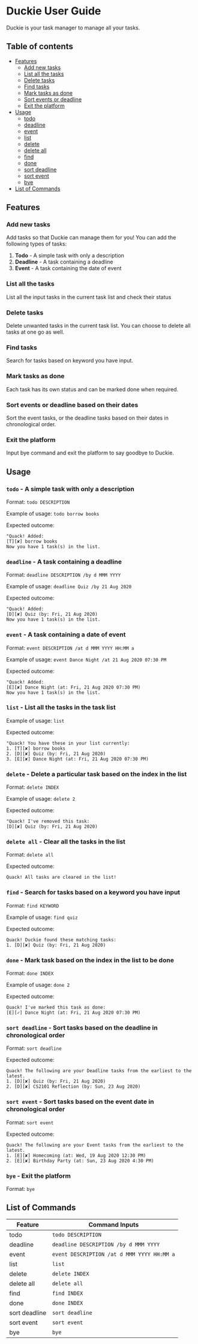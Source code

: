 # Duckie User Guide
Duckie is your task manager to manage all your tasks. 

## Table of contents
* [Features](#features)
    * [Add new tasks](#add-new-tasks)
    * [List all the tasks](#list-all-the-tasks)
    * [Delete tasks](#delete-tasks)
    * [Find tasks](#find-tasks)
    * [Mark tasks as done](#mark-tasks-as-done)
    * [Sort events or deadline](#sort-events-or-deadline-based-on-their-dates)
    * [Exit the platform](#exit-the-platform)
 * [Usage](#usage)
    * [todo](#todo---a-simple-task-with-only-a-description)
    * [deadline](#deadline---a-task-containing-a-deadline)
    * [event](#event---a-task-containing-a-date-of-event)
    * [list](#list---list-all-the-tasks-in-the-task-list)
    * [delete](#delete---delete-a-particular-task-in-the-list)
    * [delete all](#delete-all---clear-all-the-tasks-in-the-list)
    * [find](#find---search-for-tasks-based-on-a-keyword-you-have-input)
    * [done](#done---mark-task-based-on-the-index-in-the-list-to-be-done)
    * [sort deadline](#sort-deadline---sort-tasks-based-on-the-deadline-in-chronological-order)
    * [sort event](#sort-event---sort-tasks-based-on-the-event-date-in-chronological-order)
    * [bye](#bye---exit-the-platform)
 * [List of Commands](#list-of-commands)
    

## Features 

### Add new tasks
Add tasks so that Duckie can manage them for you!
You can add the following types of tasks:
1. **Todo** - A simple task with only a description
1. **Deadline** - A task containing a deadline
1. **Event** - A task containing the date of event

### List all the tasks
List all the input tasks in the current task list and check their status

### Delete tasks
Delete unwanted tasks in the current task list. You can choose to delete all tasks at one go as well.

### Find tasks
Search for tasks based on keyword you have input.

### Mark tasks as done
Each task has its own status and can be marked done when required.

### Sort events or deadline based on their dates
Sort the event tasks, or the deadline tasks based on their dates in chronological order.

### Exit the platform
Input bye command and exit the platform to say goodbye to Duckie.

## Usage

### `todo` - A simple task with only a description

Format: `todo DESCRIPTION`

Example of usage: `todo borrow books`

Expected outcome: 
```
"Quack! Added: 
[T][✘] borrow books
Now you have 1 task(s) in the list.
```

### `deadline` - A task containing a deadline

Format: `deadline DESCRIPTION /by d MMM YYYY`

Example of usage: `deadline Quiz /by 21 Aug 2020`

Expected outcome: 
```
"Quack! Added: 
[D][✘] Quiz (by: Fri, 21 Aug 2020)
Now you have 1 task(s) in the list.
```

### `event` - A task containing a date of event

Format: `event DESCRIPTION /at d MMM YYYY HH:MM a`

Example of usage: `event Dance Night /at 21 Aug 2020 07:30 PM`

Expected outcome: 
```
"Quack! Added: 
[E][✘] Dance Night (at: Fri, 21 Aug 2020 07:30 PM)
Now you have 1 task(s) in the list.
```

### `list` - List all the tasks in the task list

Example of usage: `list`

Expected outcome: 
```
"Quack! You have these in your list currently:
1. [T][✘] borrow books
2. [D][✘] Quiz (by: Fri, 21 Aug 2020)
3. [E][✘] Dance Night (at: Fri, 21 Aug 2020 07:30 PM)
```

### `delete` - Delete a particular task based on the index in the list

Format: `delete INDEX`

Example of usage: `delete 2`

Expected outcome: 
```
"Quack! I've removed this task: 
[D][✘] Quiz (by: Fri, 21 Aug 2020)
```

### `delete all` - Clear all the tasks in the list

Format: `delete all`

Expected outcome:
```
Quack! All tasks are cleared in the list!
```

### `find` - Search for tasks based on a keyword you have input

Format: `find KEYWORD`

Example of usage: `find quiz`

Expected outcome:
```
Quack! Duckie found these matching tasks:
1. [D][✘] Quiz (by: Fri, 21 Aug 2020)
```

### `done` - Mark task based on the index in the list to be done

Format: `done INDEX`

Example of usage: `done 2`

Expected outcome:
```
Quack! I've marked this task as done:
[E][✓] Dance Night (at: Fri, 21 Aug 2020 07:30 PM)
```

### `sort deadline` - Sort tasks based on the deadline in chronological order

Format: `sort deadline`

Expected outcome:
```
Quack! The following are your Deadline tasks from the earliest to the latest.
1. [D][✘] Quiz (by: Fri, 21 Aug 2020)
2. [D][✘] CS2101 Reflection (by: Sun, 23 Aug 2020)
```

### `sort event` - Sort tasks based on the event date in chronological order

Format: `sort event`

Expected outcome:
```
Quack! The following are your Event tasks from the earliest to the latest.
1. [E][✘] Homecoming (at: Wed, 19 Aug 2020 12:30 PM)
2. [E][✘] Birthday Party (at: Sun, 23 Aug 2020 4:30 PM)
```

### `bye` - Exit the platform

Format: `bye`

## List of Commands

Feature | Command Inputs
------------ | -------------
todo | `todo DESCRIPTION`
deadline | `deadline DESCRIPTION /by d MMM YYYY`
event | `event DESCRIPTION /at d MMM YYYY HH:MM a`
list | `list`
delete | `delete INDEX`
delete all | `delete all`
find | `find INDEX`
done | `done INDEX`
sort deadline | `sort deadline`
sort event | `sort event`
bye | `bye`